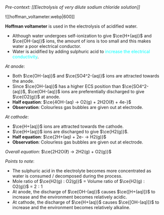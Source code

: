 *Pre-context: [[Electrolysis of very dilute sodium chloride solution]]*

![[hoffman_voltameter.webp|600]]

**Hoffman voltameter** is used in the electrolysis of <span class="hi-blue">acidified water</span>.
- Although water undergoes self-ionization to give $\ce{H+(aq)}$ and $\ce{OH-(aq)}$ ions, the amount of ions is too small and this makes water a poor electrical conductor.
- Water is acidified by <span class="hi-green">adding sulphuric acid</span> to <span style="color: aqua">increase the electrical conductivity</span>.

*At anode*:
- Both $\ce{OH-(aq)}$ and $\ce{SO4^2-(aq)}$ ions are attracted towards the anode.
- Since $\ce{OH-(aq)}$ has a higher ECS position than $\ce{SO4^2-(aq)}$, $\ce{OH-(aq)}$ ions are <span class="hi-green">preferentially discharged</span> to give $\ce{O2(g)}$ at anode.
- **Half equation**: $\ce{4OH-(aq) -> O2(g) + 2H2O(ℓ) + 4e-}$
- **Observation**: Colourless gas bubbles are given out at electrode.

*At cathode*:
- $\ce{H+(aq)}$ ions are attracted towards the cathode.
- $\ce{H+(aq)}$ ions are <span class="hi-green">discharged</span> to give $\ce{H2(g)}$.
- **Half equation**: $\ce{2H+(aq) + 2e- -> H2(g)}$
- **Observation**: Colourless gas bubbles are given out at electrode.

*Overall equation*: $\ce{2H2O(ℓ) -> 2H2(g) + O2(g)}$

*Points to note*:
- The sulphuric acid in the electrolyte becomes more concentrated as water is consumed / decomposed during the process.
- Mole ratio of $\ce{H2(g) : O2(g)}$ = Volume ratio of $\ce{H2(g) : O2(g)}$ = $2:1$
- At anode, the discharge of $\ce{OH-(aq)}$ causes $\ce{[H+(aq)]}$ to increase and the environment becomes relatively acidic.
- At cathode, the discharge of $\ce{H+(aq)}$ causes $\ce{[OH-(aq)]}$ to increase and the environment becomes relatively alkaline.
